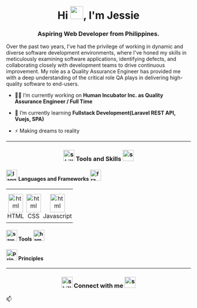 <h1 align="center">Hi <img src="https://raw.githubusercontent.com/nixin72/nixin72/master/wave.gif" width="35px"></img>, I'm Jessie</h1> 

<h3 align="center">Aspiring Web Developer from Philippines.</h3>

<p>Over the past two years, I've had the privilege of working in dynamic and diverse software development environments, where I've honed my skills in meticulously examining software applications, identifying defects, and collaborating closely with development teams to drive continuous improvement. My role as a Quality Assurance Engineer has provided me with a deep understanding of the critical role QA plays in delivering high-quality software to end-users.</p>

- 🧑‍💻 I’m currently working on **Human Incubator Inc. as Quality Assurance Engineer / Full Time**  
  
- 🌱 I’m currently learning **Fullstack Development(Laravel REST API, Vuejs, SPA)**  

- ⚡ Making dreams to reality

<hr>
<h3 align="center"><img src="https://img.icons8.com/?size=512&id=ggJ9-fogDAOl&format=png" alt="skills" height="30" width="30"> Tools and Skills <img src="https://img.icons8.com/?size=512&id=m27n7btt2tuj&format=png" alt="sword" height="30" width="30"></h3>


<h4 align="left"><img src="https://img.icons8.com/?size=512&id=sbdJ1sR9bNZ7&format=png" height="30" width="30" alt="lang"> Languages and Frameworks <img src="https://img.icons8.com/?size=512&id=LPEROFD0vOCt&format=png" height="30" width="30" alt="frame"></h4>

<table>
  <tbody>
    <tr>
      <td align="center" style="padding: 13px 3px 8px 3px;">
        <a href="https://developer.mozilla.org/en-US/docs/Web/HTML" ><img src="https://seeklogo.com/images/H/html5-without-wordmark-color-logo-14D252D878-seeklogo.com.png" height="50" width="40" alt="html"></a> 
        <br>
        <span>HTML</span>
      </td>
      <td align="center" style="padding: 13px 3px 8px 3px;">
        <a href="https://developer.mozilla.org/en-US/docs/Web/CSS" ><img src="https://seeklogo.com/images/C/css-3-logo-023C1A7171-seeklogo.com.png" height="50" width="40" alt="html"></a> 
        <br>
        <span>CSS</span>
      </td>
      <td align="center" style="padding: 13px 3px 8px 3px;">
        <a href="https://developer.mozilla.org/en-US/docs/Learn/JavaScript" ><img src="https://seeklogo.com/images/J/javascript-logo-8892AEFCAC-seeklogo.com.png" height="50" width="40" alt="html"></a> 
        <br>
        <span>Javascript</span>
      </td>
    </tr>
  </tbody>
</table>



<h4 align="left"><img src="https://img.icons8.com/?size=512&id=GiL3hiAx1vEm&format=png" height="30" width="30" alt="saw"> Tools <img src="https://img.icons8.com/?size=512&id=mKgYKWQTRwfQ&format=png" height="30" width="30" alt="hammer"></h4>




<h4 align="left"><img src="https://img.icons8.com/?size=512&id=46857&format=png" height="30" width="30" alt="principle"> Principles</h4>


<hr>

<h3 align="center"><img src="https://img.icons8.com/?size=512&id=8uRMRaIgShyZ&format=png" alt="skills" height="30" width="30"> Connect with me <img src="https://img.icons8.com/?size=512&id=YPTIm-YZ9e2J&format=png" alt="sword" height="30" width="30"></h3>
📫